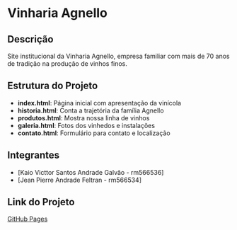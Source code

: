 # Vinharia Agnello

## Descrição
Site institucional da Vinharia Agnello, empresa familiar com mais de 70 anos de tradição na produção de vinhos finos.

## Estrutura do Projeto
- **index.html**: Página inicial com apresentação da vinícola
- **historia.html**: Conta a trajetória da família Agnello
- **produtos.html**: Mostra nossa linha de vinhos
- **galeria.html**: Fotos dos vinhedos e instalações
- **contato.html**: Formulário para contato e localização

## Integrantes
- [Kaio Victtor Santos Andrade Galvão - rm566536]
- [Jean Pierre Andrade Feltran - rm566534]

## Link do Projeto
[GitHub Pages](https://seuusuario.github.io/vinharia-agnello/)